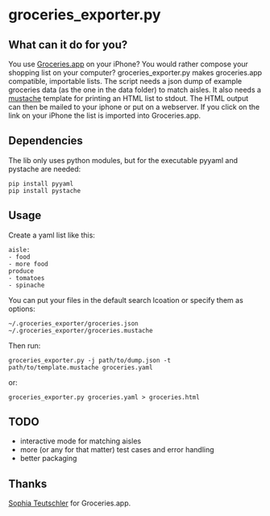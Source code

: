 # groceries_exporter.py

## What can it do for you?
You use [Groceries.app](http://www.sophiestication.com/groceries/) on your iPhone?
You would rather compose your shopping list on your computer?
groceries_exporter.py makes groceries.app compatible, importable lists.
The script needs a json dump of example groceries data (as the one in the data
folder)
to match aisles. It also needs a [mustache](http://mustache.github.com)
template for printing an HTML list to stdout. The HTML output can then be
mailed to your iphone or put on a webserver. If you click on the link on your
iPhone the list is imported into Groceries.app.

## Dependencies
The lib only uses python modules, but for the executable pyyaml and pystache
are needed:

    pip install pyyaml
    pip install pystache

## Usage
Create a yaml list like this:

    aisle:
    - food
    - more food
    produce
    - tomatoes
    - spinache

You can put your files in the default search lcoation or specify them as
options:

    ~/.groceries_exporter/groceries.json
    ~/.groceries_exporter/groceries.mustache

Then run:

    groceries_exporter.py -j path/to/dump.json -t path/to/template.mustache groceries.yaml

or:

    groceries_exporter.py groceries.yaml > groceries.html

## TODO
* interactive mode for matching aisles
* more (or any for that matter) test cases and error handling
* better packaging

## Thanks
[Sophia Teutschler](http://www.sophiestication.com/) for Groceries.app.
